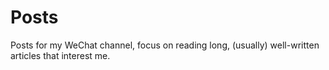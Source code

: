 # Posts
Posts for my WeChat channel, focus on reading long, (usually) well-written articles that interest me.
